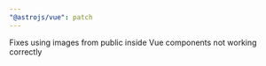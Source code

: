 ```yaml
---
"@astrojs/vue": patch
---
```


Fixes using images from public inside Vue components not working correctly

